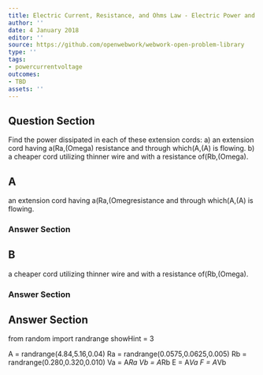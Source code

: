 ```yaml
---
title: Electric Current, Resistance, and Ohms Law - Electric Power and Energy
author: ''
date: 4 January 2018
editor: ''
source: https://github.com/openwebwork/webwork-open-problem-library
type: ''
tags:
- powercurrentvoltage
outcomes:
- TBD
assets: ''
---
```


## Question Section 

Find the power dissipated in each of these extension cords:
a) an extension cord having a(Ra,(Omega) resistance and through which(A,(A) is flowing.
b) a cheaper cord utilizing thinner wire and with a resistance of(Rb,(Omega).
## A
an extension cord having a(Ra,(Omegresistance and through which(A,(A) is flowing.
### Answer Section
## B
a cheaper cord utilizing thinner wire and with a resistance of(Rb,(Omega).
### Answer Section


## Answer Section

from random import randrange
showHint = 3


A = randrange(4.84,5.16,0.04)
Ra = randrange(0.0575,0.0625,0.005)
Rb = randrange(0.280,0.320,0.010)
Va = A*Ra
Vb = A*Rb
E = A*Va
F = A*Vb